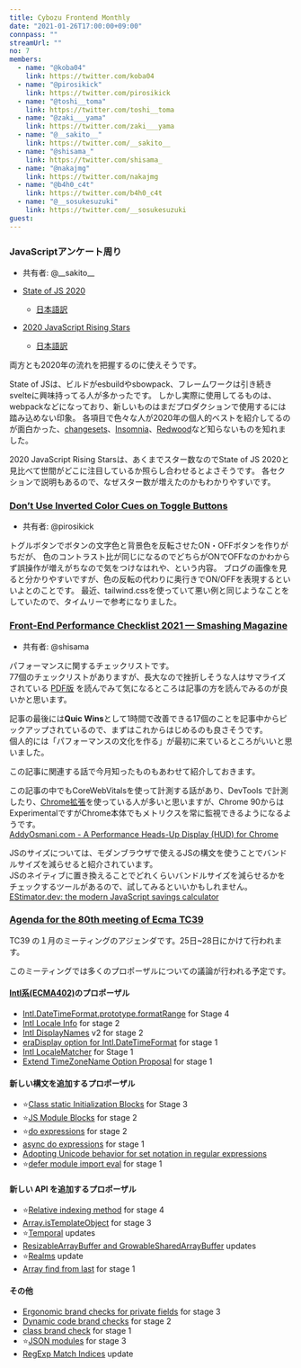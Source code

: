 ```yaml
---
title: Cybozu Frontend Monthly
date: "2021-01-26T17:00:00+09:00"
connpass: ""
streamUrl: ""
no: 7
members:
  - name: "@koba04"
    link: https://twitter.com/koba04
  - name: "@pirosikick"
    link: https://twitter.com/pirosikick
  - name: "@toshi__toma"
    link: https://twitter.com/toshi__toma
  - name: "@zaki___yama"
    link: https://twitter.com/zaki___yama
  - name: "@__sakito__"
    link: https://twitter.com/__sakito__
  - name: "@shisama_"
    link: https://twitter.com/shisama_
  - name: "@nakajmg"
    link: https://twitter.com/nakajmg
  - name: "@b4h0_c4t"
    link: https://twitter.com/b4h0_c4t
  - name: "@__sosukesuzuki"
    link: https://twitter.com/__sosukesuzuki
guest:
---
```


### JavaScriptアンケート周り

- 共有者: @\_\_sakito\_\_

- [State of JS 2020](https://2020.stateofjs.com/en-US/)
  - [日本語訳](https://2020.stateofjs.com/ja-JP/)
- [2020 JavaScript Rising Stars](https://risingstars.js.org/2020/en)
  - [日本語訳](https://risingstars.js.org/2020/ja)

両方とも2020年の流れを把握するのに使えそうです。

State of JSは、ビルドがesbuildやsbowpack、フレームワークは引き続きsvelteに興味持ってる人が多かったです。
しかし実際に使用してるものは、webpackなどになっており、新しいものはまだプロダクションで使用するには踏み込めない印象。
各項目で色々な人が2020年の個人的ベストを紹介してるのが面白かった、[changesets](https://github.com/atlassian/changesets)、[Insomnia](https://insomnia.rest/)、[Redwood](https://redwoodjs.com/)など知らないものを知れました。

2020 JavaScript Rising Starsは、あくまでスター数なのでState of JS 2020と見比べて世間がどこに注目しているか照らし合わせるとよさそうです。
各セクションで説明もあるので、なぜスター数が増えたのかもわかりやすいです。

### [Don’t Use Inverted Color Cues on Toggle Buttons](https://uxmovement.com/buttons/dont-use-inverted-color-cues-on-toggle-buttons/)

- 共有者: @pirosikick

トグルボタンでボタンの文字色と背景色を反転させたON・OFFボタンを作りがちだが、
色のコントラスト比が同じになるのでどちらがONでOFFなのかわからず誤操作が増えがちなので気をつけなはれや、という内容。
ブログの画像を見ると分かりやすいですが、色の反転の代わりに奥行きでON/OFFを表現するといいよとのことです。
最近、tailwind.cssを使っていて悪い例と同じようなことをしていたので、タイムリーで参考になりました。

### [Front-End Performance Checklist 2021 — Smashing Magazine](https://www.smashingmagazine.com/2021/01/front-end-performance-2021-free-pdf-checklist/)

- 共有者: @shisama

パフォーマンスに関するチェックリストです。  
77個のチェックリストがありますが、長大なので挫折しそうな人はサマライズされている [PDF版](https://www.dropbox.com/s/34noajrbm324iai/performance-checklist-1.4.pdf) を読んでみて気になるところは記事の方を読んでみるのが良いかと思います。  

記事の最後には**Quic Wins**として1時間で改善できる17個のことを記事中からピックアップされているので、まずはこれからはじめるのも良さそうです。  
個人的には「パフォーマンスの文化を作る」が最初に来ているところがいいと思いました。  

この記事に関連する話で今月知ったものもあわせて紹介しておきます。

この記事の中でもCoreWebVitalsを使って計測する話があり、DevTools で計測したり、[Chrome拡張](https://chrome.google.com/webstore/detail/web-vitals/ahfhijdlegdabablpippeagghigmibma?hl=en)を使っている人が多いと思いますが、Chrome 90からはExperimentalですがChrome本体でもメトリクスを常に監視できるようになるようです。  
[AddyOsmani.com - A Performance Heads-Up Display (HUD) for Chrome](https://addyosmani.com/blog/performance-hud/)

JSのサイズについては、モダンブラウザで使えるJSの構文を使うことでバンドルサイズを減らせると紹介されています。  
JSのネイティブに置き換えることでどれくらいバンドルサイズを減らせるかをチェックするツールがあるので、試してみるといいかもしれません。   
[EStimator.dev: the modern JavaScript savings calculator](https://estimator.dev/)

### [Agenda for the 80th meeting of Ecma TC39](https://github.com/tc39/agendas/blob/master/2021/01.md)

TC39 の１月のミーティングのアジェンダです。25日~28日にかけて行われます。

このミーティングでは多くのプロポーザルについての議論が行われる予定です。

#### [Intl系(ECMA402)](https://github.com/tc39/ecma402)のプロポーザル

- [Intl.DateTimeFormat.prototype.formatRange](https://github.com/tc39/proposal-intl-DateTimeFormat-formatRange) for Stage 4
- [Intl Locale Info](https://github.com/tc39/proposal-intl-locale-info) for stage 2
- [Intl DisplayNames](https://github.com/tc39/intl-displaynames-v2) v2 for stage 2
- [eraDisplay option for Intl.DateTimeFormat](https://github.com/Louis-Aime/proposal-intl-eradisplay) for stage 1
- [Intl LocaleMatcher](https://github.com/longlho/proposal-intl-localematcher) for Stage 1
- [Extend TimeZoneName Option Proposal](https://github.com/FrankYFTang/proposal-intl-extend-timezonename/) for stage 1

#### 新しい構文を追加するプロポーザル

- ⭐[Class static Initialization Blocks](https://github.com/tc39/proposal-class-static-block) for Stage 3
- ⭐[JS Module Blocks](https://github.com/tc39/proposal-json-modules) for stage 2
- ⭐[do expressions](https://github.com/bakkot/do-expressions-v2) for stage 2
- [async do expressions](https://github.com/bakkot/proposal-async-do-expressions) for stage 1
- [Adopting Unicode behavior for set notation in regular expressions](https://github.com/mathiasbynens/proposal-regexp-set-notation)
- ⭐[defer module import eval](https://github.com/codehag/proposal-lazy-import) for stage 1

#### 新しい API を追加するプロポーザル

- ⭐[Relative indexing method](https://github.com/tc39/proposal-relative-indexing-method) for stage 4
- [Array.isTemplateObject](https://github.com/tc39/proposal-array-is-template-object) for stage 3
- ⭐[Temporal](https://github.com/tc39/proposal-temporal) updates
- [ResizableArrayBuffer and GrowableSharedArrayBuffer](https://github.com/tc39/proposal-resizablearraybuffer) updates
- ⭐[Realms](https://github.com/tc39/proposal-realms) update
- [Array find from last](https://github.com/Kingwl/proposal-array-find-from-last) for stage 1

#### その他
- [Ergonomic brand checks for private fields](https://github.com/tc39/proposal-private-fields-in-in) for stage 3
- [Dynamic code brand checks](https://github.com/tc39/proposal-dynamic-code-brand-checks) for stage 2
- [class brand check](https://github.com/hax/proposal-class-brand-check) for stage 1
- ⭐[JSON modules](https://github.com/tc39/proposal-json-modules) for stage 3
- [RegExp Match Indices](https://github.com/tc39/proposal-regexp-match-indices) update

